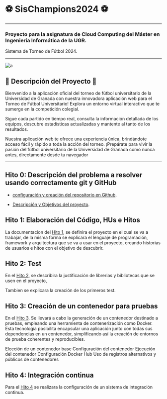 # :soccer: SisChampions2024 :soccer:

---
### Proyecto para la asignatura de Cloud Computing del Máster en Ingeniería Informática de la UGR.
Sistema de Torneo de Fútbol 2024.
***

![a](https://github.com/MigueTimberland/inventory/blob/master/Docs/pantallafutbol.png)

## :pencil: Descripción del Proyecto :pencil:

Bienvenido a la aplicación oficial del torneo de fútbol universitario de la Universidad de Granada con nuestra innovadora aplicación web para el Torneo de Fútbol Universitario! Explora un entorno virtual interactivo que te sumerge en la competición colegial. 

Sigue cada partido en tiempo real, consulta la información detallada de los equipos, descubre estadísticas actualizadas y mantente al tanto de los resultados. 

Nuestra aplicación web te ofrece una experiencia única, brindándote acceso fácil y rápido a toda la acción del torneo. ¡Prepárate para vivir la pasión del fútbol universitario de la Universidad de Granada como nunca antes, directamente desde tu navegador

***

## Hito 0: Descripción del problema a resolver usando correctamente git y GitHub

 - [configuración y creación del repositorio en Github](https://github.com/MigueTimberland/inventory/blob/master/Docs/Hito0_Configuracion.md).
 
 - [Descripción y Objetivos del proyecto](https://github.com/MigueTimberland/inventory/blob/master/Docs/Hito0_Explicacion.md).

## Hito 1: Elaboración del Código, HUs e Hitos

La documentacion del [Hito 1](https://github.com/MigueTimberland/inventory/blob/master/Docs/Hito1.md), se definira el proyecto en el cual se va a trabajar, de la misma forma se explicara el lenguaje de programación, framework y arquitectura que se va a usar en el proyecto, creando historias de usuarios e hitos con el objetivo de descubrir. 

## Hito 2: Test

En el [Hito 2](https://github.com/MigueTimberland/inventory/blob/master/Docs/Hito2.md), se describira  la justificación de librerias y bibliotecas que se usen en el proyecto, 

Tambien se explicara la creación de los primeros test.

## Hito 3: Creación de un contenedor para pruebas

En el [Hito 3](https://github.com/MigueTimberland/inventory/blob/master/Docs/Hito3.md). Se llevará a cabo la generación de un contenedor destinado a pruebas, empleando una herramienta de contenerización como Docker. Esta tecnología posibilita encapsular una aplicación junto con todas sus dependencias en un contenedor, simplificando así la creación de entornos de prueba coherentes y reproducibles.

Elección de un contenedor base
Configuración del contenedor
Ejecución del contenedor
Configuración Docker Hub
Uso de registros alternativos y públicos de contenedores

## Hito 4: Integración continua
Para el [Hito 4](https://github.com/MigueTimberland/inventory/blob/master/Docs/Hito4.md) se realizara la configuración de un sistema de integración continua.